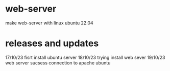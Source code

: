 # web-server
make web-server with linux ubuntu 22.04

# releases and updates
17/10/23 fisrt install ubuntu server
18/10/23 trying install web sever
19/10/23 web server sucsess connection to apache ubuntu
